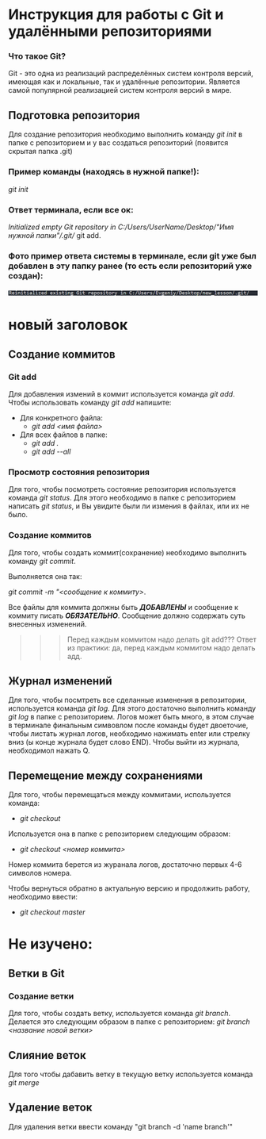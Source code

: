 # Инструкция для работы с Git и удалёнными репозиториями

### Что такое Git?
Git - это одна из реализаций распределённых систем контроля версий, имеющая как и локальные, так и удалённые репозитории. Является самой популярной реализацией систем контроля версий в мире.
## Подготовка репозитория
Для создание репозитория необходимо выполнить команду *git init*  в папке с репозиторием и у вас создаться репозиторий (появится скрытая папка .git)
### Пример команды (находясь в нужной папке!):
*git init*
### Ответ терминала, если все ок:
*Initialized empty Git repository in C:/Users/UserName/Desktop/"Имя нужной папки"/.git/*
git add.
### Фото пример ответа системы в терминале, если git уже был добавлен в эту папку ранее (то есть если репозиторий уже создан):

![<Reinitialized existing Git repository in C:/Users/Evgeniy/Desktop/new_lesson/.git/>](<1.jpg>)

# новый заголовок

## Создание коммитов

### Git add
Для добавления измений в коммит используется команда *git add*. Чтобы использовать команду *git add* напишите:
* Для конкретного файла:
  * *git add <имя файла>* 
* Для всех файлов в папке:
  * *git add .*
  * *git add --all*

### Просмотр состояния репозитория
Для того, чтобы посмотреть состояние репозитория используется команда *git status*. Для этого необходимо в папке с репозиторием написать *git status*, и Вы увидите были ли измения в файлах, или их не было.

### Создание коммитов
Для того, чтобы создать коммит(сохранение) необходимо выполнить команду *git commit*. 

Выполняется она так: 

*git commit -m "<сообщение к коммиту>*. 

Все файлы для коммита должны быть ***ДОБАВЛЕНЫ*** и сообщение к коммиту писать ***ОБЯЗАТЕЛЬНО***.  Сообщение должно содержать суть внесенных изменений. 

>>>Перед каждым коммитом надо делать git add???
Ответ из практики: да, перед каждым коммитом надо делать адд. 

## Журнал изменений
Для того, чтобы посмтреть все сделанные изменения в репозитории, используется команда *git log*. Для этого достаточно выполнить команду *git log* в папке с репозиторием. Логов может быть много, в этом случае в терминале финальным симвовлом после команды будет двоеточие, чтобы листать журнал логов, необходимо нажимать enter или стрелку вниз (ы конце журнала будет слово END). Чтобы выйти из журнала, необходимол нажать Q.

## Перемещение между сохранениями
Для того, чтобы перемещаться между коммитами, используется команда: 

* *git checkout*

Используется она в папке с репозиторием следующим образом:
 
* *git checkout <номер коммита>*

Номер коммита берется из журанала логов, достаточно первых 4-6 символов номера.

Чтобы вернуться обратно в актуальную версию и продолжить работу, необходимо ввести:

* *git checkout master*

# Не изучено:

## Ветки в Git

### Создание ветки

Для того, чтобы создать ветку, используется команда *git branch*. Делается это следующим образом в папке с репозиторием: *git branch <название новой ветки>*

## Слияние веток

Для того чтобы дабавить ветку в текущую ветку используется команда *git merge <name branch>*

## Удаление веток
Для удаления ветки ввести команду "git branch -d 'name branch'"